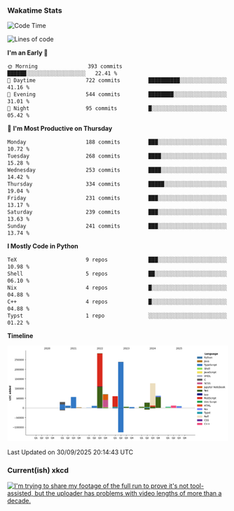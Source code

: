 ### Wakatime Stats
<!--START_SECTION:waka-->
![Code Time](http://img.shields.io/badge/Code%20Time-3%2C366%20hrs%2014%20mins-blue)

![Lines of code](https://img.shields.io/badge/From%20Hello%20World%20I%27ve%20Written-1.0%20million%20lines%20of%20code-blue)

**I'm an Early 🐤** 

```text
🌞 Morning                393 commits         ██████░░░░░░░░░░░░░░░░░░░   22.41 % 
🌆 Daytime                722 commits         ██████████░░░░░░░░░░░░░░░   41.16 % 
🌃 Evening                544 commits         ████████░░░░░░░░░░░░░░░░░   31.01 % 
🌙 Night                  95 commits          █░░░░░░░░░░░░░░░░░░░░░░░░   05.42 % 
```
📅 **I'm Most Productive on Thursday** 

```text
Monday                   188 commits         ███░░░░░░░░░░░░░░░░░░░░░░   10.72 % 
Tuesday                  268 commits         ████░░░░░░░░░░░░░░░░░░░░░   15.28 % 
Wednesday                253 commits         ████░░░░░░░░░░░░░░░░░░░░░   14.42 % 
Thursday                 334 commits         █████░░░░░░░░░░░░░░░░░░░░   19.04 % 
Friday                   231 commits         ███░░░░░░░░░░░░░░░░░░░░░░   13.17 % 
Saturday                 239 commits         ███░░░░░░░░░░░░░░░░░░░░░░   13.63 % 
Sunday                   241 commits         ███░░░░░░░░░░░░░░░░░░░░░░   13.74 % 
```


**I Mostly Code in Python** 

```text
TeX                      9 repos             ███░░░░░░░░░░░░░░░░░░░░░░   10.98 % 
Shell                    5 repos             ██░░░░░░░░░░░░░░░░░░░░░░░   06.10 % 
Nix                      4 repos             █░░░░░░░░░░░░░░░░░░░░░░░░   04.88 % 
C++                      4 repos             █░░░░░░░░░░░░░░░░░░░░░░░░   04.88 % 
Typst                    1 repo              ░░░░░░░░░░░░░░░░░░░░░░░░░   01.22 % 
```



**Timeline**

![Lines of Code chart](https://raw.githubusercontent.com/joshuajeschek/joshuajeschek/main/assets/bar_graph.png)


 Last Updated on 30/09/2025 20:14:43 UTC
<!--END_SECTION:waka-->

### Current(ish) xkcd
<a id="xkcd-a" title="I'm trying to share my footage of the full run to prove it's not tool-assisted, but the uploader has problems with video lengths of more than a decade." href="https://www.xkcd.com" target="_blank">
        <img align="center" id="xkcd-img" src="https://imgs.xkcd.com/comics/100_all_achievements.png" alt="I'm trying to share my footage of the full run to prove it's not tool-assisted, but the uploader has problems with video lengths of more than a decade." height=300 />
</a>
